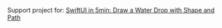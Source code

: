 Support project for: [SwiftUI in 5min: Draw a Water Drop with Shape and Path](https://medium.com/@battello.theo/swiftui-in-5min-path-3425a665380c)
